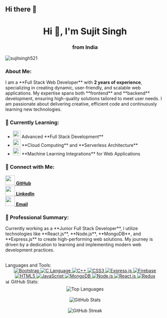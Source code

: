 ## Hi there 👋


<h1 align="center">Hi 👋, I'm Sujit Singh</h1>
<h3 align="center">from India</h3>

<p align="left"> <img src="https://komarev.com/ghpvc/?username=sujitsingh521&label=Profile%20views&color=0e75b6&style=flat" alt="sujitsingh521" /> </p>

<h3 align="left">About Me:</h3> <p align="left"> I am a **Full Stack Web Developer** with <strong>2 years of experience</strong>, specializing in creating dynamic, user-friendly, and scalable web applications. My expertise spans both **frontend** and **backend** development, ensuring high-quality solutions tailored to meet user needs. I am passionate about delivering creative, efficient code and continuously learning new technologies. </p>
<h3 align="left">🌱 Currently Learning:</h3> <ul> <li><img src="https://img.icons8.com/color/48/000000/source-code.png" height="24" /> Advanced **Full Stack Development**</li> <li><img src="https://img.icons8.com/color/48/000000/cloud.png" height="24" /> **Cloud Computing** and **Serverless Architecture**</li> <li><img src="https://img.icons8.com/color/48/000000/machine-learning.png" height="24" /> **Machine Learning Integrations** for Web Applications</li> </ul>
<h3 align="left">🔗 Connect with Me:</h3> <p align="left"> <a href="https://github.com/sujitsingh521" target="_blank"> <img src="https://img.icons8.com/ios-glyphs/30/000000/github.png" height="30" /> <strong>GitHub</strong> </a> <br> <a href="https://www.linkedin.com/in/sujitsingh521/" target="_blank"> <img src="https://img.icons8.com/color/48/000000/linkedin.png" height="30" /> <strong>LinkedIn</strong> </a> <br> <a href="mailto:sujitsingh521@example.com" target="_blank"> <img src="https://img.icons8.com/color/48/000000/gmail.png" height="30" /> <strong>Email</strong> </a> </p>
<h3 align="left">💼 Professional Summary:</h3> <p align="left"> Currently working as a **Junior Full Stack Developer**, I utilize technologies like **React.js**, **Node.js**, **MongoDB**, and **Express.js** to create high-performing web solutions. My journey is driven by a dedication to learning and implementing modern web development practices. </p>
<br>
Languages and Tools:
<div align="center"> <a href="https://getbootstrap.com" target="_blank"> <img src="https://img.icons8.com/color/48/000000/bootstrap.png" alt="Bootstrap" /> </a> <a href="https://www.cprogramming.com/" target="_blank"> <img src="https://img.icons8.com/color/48/000000/c-programming.png" alt="C Language" /> </a> <a href="https://www.w3schools.com/cpp/" target="_blank"> <img src="https://img.icons8.com/color/48/000000/c-plus-plus-logo.png" alt="C++" /> </a> <a href="https://www.w3schools.com/css/" target="_blank"> <img src="https://img.icons8.com/color/48/000000/css3.png" alt="CSS3" /> </a> <a href="https://expressjs.com" target="_blank"> <img src="https://img.icons8.com/color/48/000000/express-js.png" alt="Express.js" /> </a> <a href="https://firebase.google.com/" target="_blank"> <img src="https://img.icons8.com/color/48/000000/firebase.png" alt="Firebase" /> </a> <a href="https://www.w3.org/html/" target="_blank"> <img src="https://img.icons8.com/color/48/000000/html-5.png" alt="HTML5" /> </a> <a href="https://developer.mozilla.org/en-US/docs/Web/JavaScript" target="_blank"> <img src="https://img.icons8.com/color/48/000000/javascript.png" alt="JavaScript" /> </a> <a href="https://www.mongodb.com/" target="_blank"> <img src="https://img.icons8.com/color/48/000000/mongodb.png" alt="MongoDB" /> </a> <a href="https://nodejs.org" target="_blank"> <img src="https://img.icons8.com/color/48/000000/nodejs.png" alt="Node.js" /> </a> <a href="https://reactjs.org/" target="_blank"> <img src="https://img.icons8.com/color/48/000000/react-native.png" alt="React.js" /> </a> <a href="https://redux.js.org" target="_blank"> <img src="https://img.icons8.com/color/48/000000/redux.png" alt="Redux" /> </a> </div>
📊 GitHub Stats:
<div align="center"> <img src="https://github-readme-stats.vercel.app/api/top-langs?username=sujitsingh521&show_icons=true&locale=en&layout=compact&theme=radical" alt="Top Languages" /> <br><br> <img src="https://github-readme-stats.vercel.app/api?username=sujitsingh521&show_icons=true&locale=en&theme=radical" alt="GitHub Stats" /> <br><br> <img src="https://github-readme-streak-stats.herokuapp.com/?user=sujitsingh521&theme=radical" alt="GitHub Streak" /> </div>
